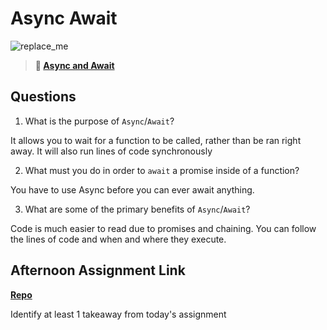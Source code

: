 # Async Await

![replace_me](https://codeworks.blob.core.windows.net/public/assets/img/illustrations/placeholder.svg)

> **📖 [Async and Await](https://codeworksacademy.com/fs-student-guide/resources/wk4/03-Async-Await)**

## Questions

1. What is the purpose of `Async`/`Await`?

It allows you to wait for a function to be called, rather than be ran right away. It will also run lines of code synchronously

2. What must you do in order to  `await` a promise inside of a function?

You have to use Async before you can ever await anything.

3. What are some of the primary benefits of `Async`/`Await`?

Code is much easier to read due to promises and chaining. You can follow the lines of code and when and where they execute.

## Afternoon Assignment Link

**[Repo](https://github.com/owennwoodward/pokedex)**

Identify at least 1 takeaway from today's assignment
